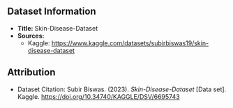 ## Dataset Information

- **Title:** Skin-Disease-Dataset
- **Sources:** 
  - Kaggle: https://www.kaggle.com/datasets/subirbiswas19/skin-disease-dataset
 

## Attribution

- Dataset Citation:
 Subir Biswas. (2023). <i>Skin-Disease-Dataset</i> [Data set]. Kaggle. https://doi.org/10.34740/KAGGLE/DSV/6695743
